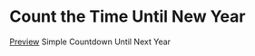 # Count the Time Until New Year

[Preview](https://dtoqueiro.github.io/new-year-countdown/)
Simple Countdown Until Next Year
